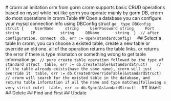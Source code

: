 #   c r o r m  
  
 a n   i m i t a t i o n   o r m   f r o m   g o r m  
  
 c r o r m   s u p p o r t s   b a s i c   C R U D   o p e r a t i o n s   b a s e d   o n   m y s q l  
  
 w h i l e   n o t   l i k e   g o r m   y o u   o p e r a t e   m a i n l y   b y   g o r m . D B ,   c r o r m   d o   m o s t   o p e r a t i o n s   i n   c r o r m . T a b l e  
  
 # #   O p e n   a   d a t a b a s e  
  
 y o u   c a n   c o n f i g u r e   y o u r   m y s q l   c o n n e c t i o n   i n f o   u s i n g   D B C o n f i g   s t r u c t  
  
 ` ` ` g o  
 t y p e   D B C o n f i g   s t r u c t   {  
       U s e r N a m e           s t r i n g  
       U s e r P a s s w o r d   s t r i n g  
       P o r t                   s t r i n g  
       I P                       s t r i n g  
       D B N a m e               s t r i n g  
 }  
 / /   a f t e r   c o n f i g u r a t i o n ,   c o n n e c t  
 d b ,   e r r   : =   O p e n ( s t a n d a r d C o n f i g )  
 ` ` `  
  
 # #   S e l e c t   a   t a b l e  
  
 I n   c r o r m ,   y o u   c a n   c h o o s e   a   e x i s t e d   t a b l e ,   c r e a t e   a   n e w   t a b l e   o r   o v e r r i d e   a n   o l d   o n e .   a l l   o f   t h e   o p e r a t i o n   r e t u r n s   t h e   t a b l e   l i n k s ,   o r   r e t u r n s   t h e   e r r o r   i f   t h e r e   i s   t y p e   m i s m a t c h   o r   s o m e t h i n g   w r o n g   t o   g e t   t a b l e   i n f o r m a t i o n  
  
 ` ` ` g o  
 / /   p u r e   c r e a t e   t a b l e   o p e r a t i o n   f o l l o w e d   b y   t h e   t y p e   o f   s t a n d a r d   s t r u c t  
 t a b l e ,   e r r   : =   d b . C r e a t e T a b l e ( & s t a n d a r d S t r u c t )  
  
 / /   i f   t h e   t a b l e   a l r e a d y   e x i s t s ( h a v e   t h e   s a m e   n a m e ) ,   c r o r m   w i l l   j u s t   o v e r r i d e   i t  
 t a b l e ,   e r r   : =   d b . C r e a t e O r O v e r r i d e T a b l e ( & s t a n d a r d S t r u c t )  
  
 / /   c r o r m   w i l l   s e a r c h   f o r   t h e   e x i s t e d   t a b l e   i n   t h e   d a t a b a s e ,   a n d   r e t u r n s   t a b l e   i n f o r m a t i o n   i f   a l l   t h e   n a m e   a n d   t y p e   m a t c h e s ( f o l l o w i n g   a   v e r y   s t r i c t   r u l e )  
 t a b l e ,   e r r   : =   d b . S y n c ( & s t a n d a r d S t r u c t )  
 ` ` `  
  
 # #   I n s e r t  
  
 # #   D e l e t e  
  
 # #   F i n d   a n d   F i r s t  
  
 # #   U p d a t e  
  
  
  
 